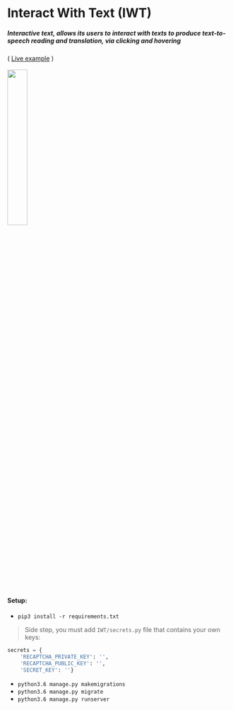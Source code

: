 <p align='center'>
<h1>Interact With Text (IWT)</h1>
<h5>Interactive text, allows its users to interact with texts to produce text-to-speech reading and translation, via clicking and hovering</h5>
( <a href='http://iwt-42475.portmap.io:42475/'>Live example</a> )
<br /> <br />
<img width='30%' src="https://audio-sequence.github.io/iwt.gif">
<br />
</p>

#### Setup:
- `pip3 install -r requirements.txt`

> Side step, you must add `IWT/secrets.py` file that contains your own keys:
```python
secrets = {
    'RECAPTCHA_PRIVATE_KEY': '',
    'RECAPTCHA_PUBLIC_KEY': '',
    'SECRET_KEY': ''}
```
- `python3.6 manage.py makemigrations`
- `python3.6 manage.py migrate`
- `python3.6 manage.py runserver`